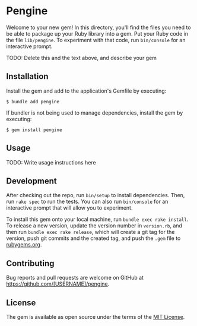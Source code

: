 # Pengine

Welcome to your new gem! In this directory, you'll find the files you need to be able to package up your Ruby library into a gem. Put your Ruby code in the file `lib/pengine`. To experiment with that code, run `bin/console` for an interactive prompt.

TODO: Delete this and the text above, and describe your gem

## Installation

Install the gem and add to the application's Gemfile by executing:

    $ bundle add pengine

If bundler is not being used to manage dependencies, install the gem by executing:

    $ gem install pengine

## Usage

TODO: Write usage instructions here

## Development

After checking out the repo, run `bin/setup` to install dependencies. Then, run `rake spec` to run the tests. You can also run `bin/console` for an interactive prompt that will allow you to experiment.

To install this gem onto your local machine, run `bundle exec rake install`. To release a new version, update the version number in `version.rb`, and then run `bundle exec rake release`, which will create a git tag for the version, push git commits and the created tag, and push the `.gem` file to [rubygems.org](https://rubygems.org).

## Contributing

Bug reports and pull requests are welcome on GitHub at https://github.com/[USERNAME]/pengine.

## License

The gem is available as open source under the terms of the [MIT License](https://opensource.org/licenses/MIT).
